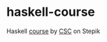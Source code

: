 # haskell-course
Haskell [course](https://stepik.org/course/75/info) by [CSC](https://compscicenter.ru/) on Stepik

